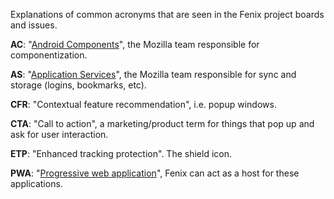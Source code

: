 Explanations of common acronyms that are seen in the Fenix project boards and issues.

**AC**: "[Android Components](https://github.com/mozilla-mobile/android-components)", the Mozilla team responsible for componentization.

**AS**: "[Application Services](https://github.com/mozilla/application-services)", the Mozilla team responsible for sync and storage (logins, bookmarks, etc).

**CFR**: "Contextual feature recommendation", i.e. popup windows.

**CTA**: "Call to action", a marketing/product term for things that pop up and ask for user interaction.

**ETP**: "Enhanced tracking protection". The shield icon.

**PWA**: "[Progressive web application](https://developer.mozilla.org/en-US/docs/Web/Progressive_web_apps)", Fenix can act as a host for these applications.

